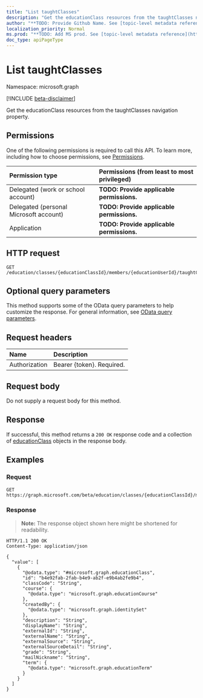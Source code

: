 ```yaml
---
title: "List taughtClasses"
description: "Get the educationClass resources from the taughtClasses navigation property."
author: "**TODO: Provide Github Name. See [topic-level metadata reference](https://msgo.azurewebsites.net/add/document/guidelines/metadata.html#topic-level-metadata)**"
localization_priority: Normal
ms.prod: "**TODO: Add MS prod. See [topic-level metadata reference](https://msgo.azurewebsites.net/add/document/guidelines/metadata.html#topic-level-metadata)**"
doc_type: apiPageType
---
```


# List taughtClasses
Namespace: microsoft.graph

[!INCLUDE [beta-disclaimer](../../includes/beta-disclaimer.md)]

Get the educationClass resources from the taughtClasses navigation property.

## Permissions
One of the following permissions is required to call this API. To learn more, including how to choose permissions, see [Permissions](/graph/permissions-reference).

|Permission type|Permissions (from least to most privileged)|
|:---|:---|
|Delegated (work or school account)|**TODO: Provide applicable permissions.**|
|Delegated (personal Microsoft account)|**TODO: Provide applicable permissions.**|
|Application|**TODO: Provide applicable permissions.**|

## HTTP request

<!-- {
  "blockType": "ignored"
}
-->
``` http
GET /education/classes/{educationClassId}/members/{educationUserId}/taughtClasses
```

## Optional query parameters
This method supports some of the OData query parameters to help customize the response. For general information, see [OData query parameters](/graph/query-parameters).

## Request headers
|Name|Description|
|:---|:---|
|Authorization|Bearer {token}. Required.|

## Request body
Do not supply a request body for this method.

## Response

If successful, this method returns a `200 OK` response code and a collection of [educationClass](../resources/educationclass.md) objects in the response body.

## Examples

### Request
<!-- {
  "blockType": "request",
  "name": "list_educationclass"
}
-->
``` http
GET https://graph.microsoft.com/beta/education/classes/{educationClassId}/members/{educationUserId}/taughtClasses
```


### Response
>**Note:** The response object shown here might be shortened for readability.
<!-- {
  "blockType": "response",
  "truncated": true,
  "@odata.type": "Collection(microsoft.graph.educationClass)"
}
-->
``` http
HTTP/1.1 200 OK
Content-Type: application/json

{
  "value": [
    {
      "@odata.type": "#microsoft.graph.educationClass",
      "id": "b4e92fab-2fab-b4e9-ab2f-e9b4ab2fe9b4",
      "classCode": "String",
      "course": {
        "@odata.type": "microsoft.graph.educationCourse"
      },
      "createdBy": {
        "@odata.type": "microsoft.graph.identitySet"
      },
      "description": "String",
      "displayName": "String",
      "externalId": "String",
      "externalName": "String",
      "externalSource": "String",
      "externalSourceDetail": "String",
      "grade": "String",
      "mailNickname": "String",
      "term": {
        "@odata.type": "microsoft.graph.educationTerm"
      }
    }
  ]
}
```

